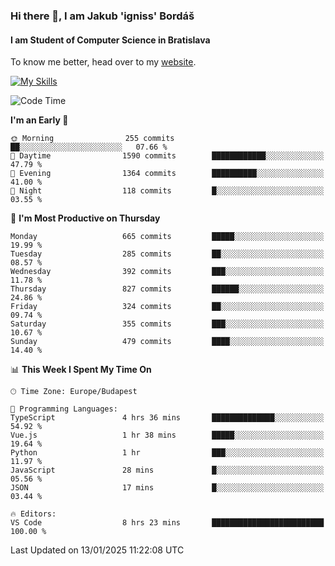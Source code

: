 ### Hi there 👋, I am Jakub 'igniss' Bordáš

#### I am Student of Computer Science in Bratislava
To know me better, head over to my [website](https://bordas.sk).

[![My Skills](https://skillicons.dev/icons?i=js,html,css,figma,svelte,java,kotlin,python,postgresql,typescript,nest,nodejs)](https://bordas.sk)


<!--START_SECTION:waka-->
![Code Time](http://img.shields.io/badge/Code%20Time-1%2C622%20hrs%2058%20mins-blue)

**I'm an Early 🐤** 

```text
🌞 Morning                255 commits         ██░░░░░░░░░░░░░░░░░░░░░░░   07.66 % 
🌆 Daytime                1590 commits        ████████████░░░░░░░░░░░░░   47.79 % 
🌃 Evening                1364 commits        ██████████░░░░░░░░░░░░░░░   41.00 % 
🌙 Night                  118 commits         █░░░░░░░░░░░░░░░░░░░░░░░░   03.55 % 
```
📅 **I'm Most Productive on Thursday** 

```text
Monday                   665 commits         █████░░░░░░░░░░░░░░░░░░░░   19.99 % 
Tuesday                  285 commits         ██░░░░░░░░░░░░░░░░░░░░░░░   08.57 % 
Wednesday                392 commits         ███░░░░░░░░░░░░░░░░░░░░░░   11.78 % 
Thursday                 827 commits         ██████░░░░░░░░░░░░░░░░░░░   24.86 % 
Friday                   324 commits         ██░░░░░░░░░░░░░░░░░░░░░░░   09.74 % 
Saturday                 355 commits         ███░░░░░░░░░░░░░░░░░░░░░░   10.67 % 
Sunday                   479 commits         ████░░░░░░░░░░░░░░░░░░░░░   14.40 % 
```


📊 **This Week I Spent My Time On** 

```text
🕑︎ Time Zone: Europe/Budapest

💬 Programming Languages: 
TypeScript               4 hrs 36 mins       ██████████████░░░░░░░░░░░   54.92 % 
Vue.js                   1 hr 38 mins        █████░░░░░░░░░░░░░░░░░░░░   19.64 % 
Python                   1 hr                ███░░░░░░░░░░░░░░░░░░░░░░   11.97 % 
JavaScript               28 mins             █░░░░░░░░░░░░░░░░░░░░░░░░   05.56 % 
JSON                     17 mins             █░░░░░░░░░░░░░░░░░░░░░░░░   03.44 % 

🔥 Editors: 
VS Code                  8 hrs 23 mins       █████████████████████████   100.00 % 
```


 Last Updated on 13/01/2025 11:22:08 UTC
<!--END_SECTION:waka-->
